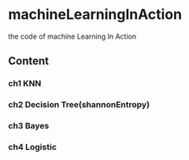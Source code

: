 # machineLearningInAction
the code of machine Learning In Action

## Content

### ch1 KNN
### ch2 Decision Tree(shannonEntropy)
### ch3 Bayes
### ch4 Logistic


